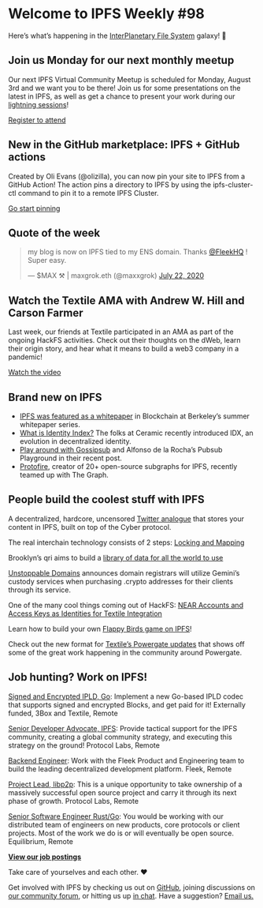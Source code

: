 # Welcome to IPFS Weekly #98

Here’s what’s happening in the [InterPlanetary File System](https://ipfs.io/) galaxy! 🚀

## Join us Monday for our next monthly meetup
Our next IPFS Virtual Community Meetup is scheduled for Monday, August 3rd and we want you to be there! Join us for some presentations on the latest in IPFS, as well as get a chance to present your work during our [lightning sessions](https://docs.google.com/document/d/1img1dzYQXAvB2D2Z-7UIHwKAxvODxZNsFj9tSjZdqCA/edit)!

[Register to attend](https://www.crowdcast.io/e/ipfs-community-meetup-august-2020/register)

## New in the GitHub marketplace: IPFS + GitHub actions
Created by Oli Evans (@olizilla), you can now pin your site to IPFS from a GitHub Action! The action pins a directory to IPFS by using the ipfs-cluster-ctl command to pin it to a remote IPFS Cluster.

[Go start pinning](https://github.com/ipfs-shipyard/ipfs-github-action)

## Quote of the week
<blockquote class="twitter-tweet"><p lang="en" dir="ltr">my blog is now on IPFS tied to my ENS domain. Thanks <a href="https://twitter.com/FleekHQ?ref_src=twsrc%5Etfw">@FleekHQ</a> ! Super easy.</p>&mdash; $MAX ⚒️ | maxgrok.eth (@maxxgrok) <a href="https://twitter.com/maxxgrok/status/1286044432081588225?ref_src=twsrc%5Etfw">July 22, 2020</a></blockquote> 

## Watch the Textile AMA with Andrew W. Hill and Carson Farmer 
Last week, our friends at Textile participated in an AMA as part of the ongoing HackFS activities. Check out their thoughts on the dWeb, learn their origin story, and hear what it means to build a web3 company in a pandemic!

[Watch the video](https://www.youtube.com/watch?v=FqUqGVO63fI&feature=youtu.be)

## Brand new on IPFS
* [IPFS was featured as a whitepaper](https://www.youtube.com/watch?v=fA8p3Vqb89A&feature=youtu.be) in Blockchain at Berkeley’s summer whitepaper series.
* [What is Identity Index?](https://medium.com/@msena/what-is-identity-index-d3594b59633e) The folks at Ceramic recently introduced IDX, an evolution in decentralized identity.
* [Play around with Gossipsub](https://adlrocha.substack.com/p/adlrocha-playing-with-gossipsub) and Alfonso de la Rocha’s Pubsub Playground in their recent post.
* [Protofire](https://medium.com/protofire-blog/protofire-provides-implementation-services-in-the-graph-partnership-7e07591031d7), creator of 20+ open-source subgraphs for IPFS, recently teamed up with The Graph.


## People build the coolest stuff with IPFS
A decentralized, hardcore, uncensored [Twitter analogue](https://cyber.page/ipfs/QmdfKnMkQUDgBa5rK7UiJG4xULRAKttUsEcDJkq5trotjm) that stores your content in IPFS, built on top of the Cyber protocol.

The real interchain technology consists of 2 steps: [Locking and Mapping](https://medium.com/@chainx_org/the-real-inter-chain-technology-consists-of-two-steps-locking-and-mapping-3ea96058886f)

Brooklyn’s qri aims to build a [library of data for all the world to use](https://www.downtownbrooklyn.com/news/2020/brooklyns-qri-aims-to-build-a-library-of-data-for-all-the-world-to-use)

[Unstoppable Domains](https://www.coindesk.com/winklevoss-owned-gemini-now-provides-custody-for-crypto-blockchain-domains) announces domain registrars will utilize Gemini’s custody services when purchasing .crypto addresses for their clients through its service.

One of the many cool things coming out of HackFS: [NEAR Accounts and Access Keys as Identities for Textile Integration](https://vitalpoint.ai/near-textile-integration/)

Learn how to build your own [Flappy Birds game on IPFS](https://www.youtube.com/watch?v=gxHcW84izz0&feature=youtu.be)! 

Check out the new format for [Textile’s Powergate updates](https://blog.textile.io/filecoin-powergate-progress-update-for-july-21/) that shows off some of the great work happening in the community around Powergate.


## Job hunting? Work on IPFS!

[Signed and Encrypted IPLD, Go](https://www.notion.so/Signed-and-Encrypted-data-in-IPFS-e1593e90b56e44c38e165109999782ce): Implement a new Go-based IPLD codec that supports signed and encrypted Blocks, and get paid for it! Externally funded, 3Box and Textile, Remote

[Senior Developer Advocate, IPFS](https://jobs.lever.co/protocol/71c4a9b9-af90-4ce9-9dba-8b72507997bf): Provide tactical support for the IPFS community, creating a global community strategy, and executing this strategy on the ground! Protocol Labs, Remote

[Backend Engineer](https://cryptojobslist.com/jobs/backend-engineer-at-fleek-remote): Work with the Fleek Product and Engineering team to build the leading decentralized development platform. Fleek, Remote

[Project Lead, libp2p](https://jobs.lever.co/protocol/27ff3891-6e13-4aa8-b43a-734715e85a26): This is a unique opportunity to take ownership of a massively successful open source project and carry it through its next phase of growth. Protocol Labs, Remote

[Senior Software Engineer Rust/Go](https://www.notion.so/Hiring-Senior-Software-Engineer-Rust-Go-e6c94ccc261f426c80a483c7fc642412): You would be working with our distributed team of engineers on new products, core protocols or client projects. Most of the work we do is or will eventually be open source. Equilibrium, Remote

**[View our job postings](https://jobs.lever.co/protocol)**

Take care of yourselves and each other. ❤️

Get involved with IPFS by checking us out on [GitHub](https://github.com/ipfs), joining discussions on [our community forum](https://discuss.ipfs.io/), or hitting us up [in chat](https://riot.im/app/#/room/#ipfs:matrix.org). Have a suggestion? [Email us.](mailto:newsletter@ipfs.io)
